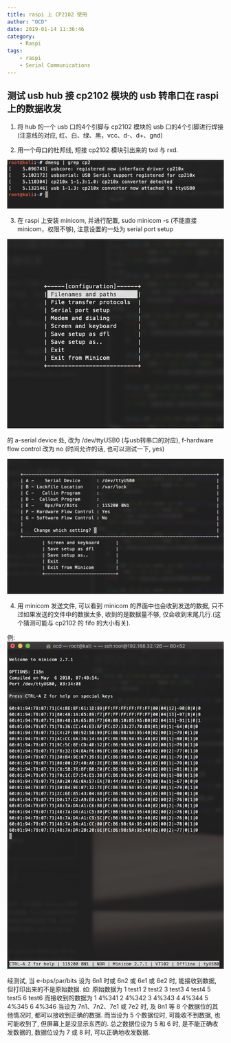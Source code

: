 ```yaml
---
title: raspi 上 CP2102 使用
author: "OCD"
date: 2019-01-14 11:36:46
category:
    - Raspi
tags:
    - raspi
    - Serial Communications
---
```


## 测试 usb hub 接 cp2102 模块的 usb 转串口在 raspi 上的数据收发 

1. 将 hub 的一个 usb 口的4个引脚与 cp2102 模块的 usb 口的4个引脚进行焊接(注意线的对应, 红、白、绿、黑，vcc、d-、d+、gnd)

2. 用一个母口的杜邦线, 短接 cp2102 模块引出来的 txd 与 rxd.

![](https://github.com/OCD0711/MyPostImages/raw/master/006tNc79gy1fz5yxib2ncj30ts06qwkz.jpg)

3. 在 raspi 上安装 minicom, 并进行配置, sudo minicom -s (不能直接 minicom，权限不够), 注意设置的一处为 serial port setup 

![](https://github.com/OCD0711/MyPostImages/raw/master/006tNc79gy1fz5yokj59tj30oa0l6wsk.jpg)

的 a-serial device 处, 改为 /dev/ttyUSB0 (与usb转串口的对应), f-hardware flow control 改为 no (时间允许的话, 也可以测试一下, yes)

![](https://github.com/OCD0711/MyPostImages/raw/master/006tNc79gy1fz5yr15qw2j30uy0jc4gf.jpg)

4. 用 minicom 发送文件, 可以看到 minicom 的界面中也会收到发送的数据, 只不过如果发送的文件中的数据太多, 收到的是数据量不够, 仅会收到末尾几行.(这个猜测可能与 cp2102 的 fifo 的大小有关). 

例:
![](https://github.com/OCD0711/MyPostImages/raw/master/006tNc79gy1fz5yuffy99j30u0199u0x.jpg)

经测试, 当 e-bps/par/bits 设为 6n1 时或 6n2 或 6e1 或 6e2 时, 能接收到数据, 但打印出来的不是原始数据.
如: 
原始数据为 
1 test1 
2 test2 
3 test3 
4 test4 
5 test5 
6 test6 
而接收到的数据为 
1 4%341 
2 4%342 
3 4%343 
4 4%344 
5 4%345 
6 4%346 
当设为 7n1、7n2、7e1 或 7e2 时, 及 8n1 等 8 个数据位的其他情况时, 都可以接收到正确的数据.
而当设为 5 个数据位时, 可能收不到数据, 也可能收到了, 但屏幕上是没显示东西的.
总之数据位设为 5 和 6 时, 是不能正确收发数据的, 数据位设为 7 或 8 时, 可以正确地收发数据.